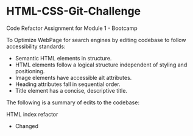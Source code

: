 # HTML-CSS-Git-Challenge
Code Refactor Assignment for Module 1 - Bootcamp

To Optimize WebPage for search engines by editing codebase to follow accessibility standards:

* Semantic HTML elements in structure.
* HTML elements follow a logical structure independent of styling and positioning.
* Image elements have accessible alt attributes.
* Heading attributes fall in sequential order.
* Title element has a concise, descriptive title.

The following is a summary of edits to the codebase:

HTML index refactor
* Changed <title> from "website" to "Horiseon", the name of website.
* Added semantic HTML elements: 
  - Changed div to header.
  - Changed div to nav.
  - Changed div to section.
  - Changed div to aside.
* Fixed nav link for "Search Engine Optimization".
* Chose appropriate text alternatives for decorative images and icons:
  - Hid decorative images & icons by adding a null (empty) text alternative (alt="")
  - Cleaned code - removed unnecessary /img.
* 

CSS Refactor
* Added CSS Table of Contents
* Changed div to nav
* Reduced repetitive code:
  - Cleaned up code by adding font color & font-family to "section" content
  - Cleaned up code by adding font color to "aside" benefits
  - Cleaned up code - Removed repetitive h3 attributes
  - Cleaned up code - Removed repetitive img attributes
  
  https://user-images.githubusercontent.com/92004417/138390863-b414d42b-4b36-4b20-b729-e209b143fe12.png
